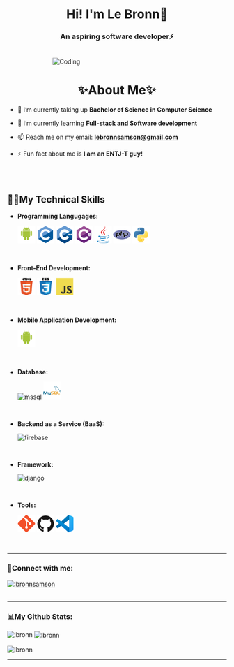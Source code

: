 <h1 align="center">Hi! I'm Le Bronn👋</h1>
<h3 align="center">An aspiring software developer⚡</h3>
<br>
<img align="right" alt="Coding" width="400" src="https://i.pinimg.com/originals/e4/26/70/e426702edf874b181aced1e2fa5c6cde.gif">
<br>

<h1 align="center">✨About Me✨</h1>

- 🔭 I’m currently taking up **Bachelor of Science in Computer Science**

- 🌱 I’m currently learning **Full-stack and Software development**

- 📫 Reach me on my email: **lebronnsamson@gmail.com**

- ⚡ Fun fact about me is **I am an ENTJ-T guy!**

<br><br>

<h2 align="left">👨‍💻My Technical Skills</h2>
<p align="center">

- **Programming Langugages:**

	<img src="https://raw.githubusercontent.com/devicons/devicon/master/icons/android/android-original-wordmark.svg" alt="android" width="40" height="40"/> 
	<img src="https://raw.githubusercontent.com/devicons/devicon/master/icons/c/c-original.svg" alt="c" width="40" height="40"/>
	<img src="https://raw.githubusercontent.com/devicons/devicon/master/icons/cplusplus/cplusplus-original.svg" alt="cplusplus" width="40" height="40"/>
	<img src="https://raw.githubusercontent.com/devicons/devicon/master/icons/csharp/csharp-original.svg" alt="csharp" width="40" height="40"/> 
	<img src="https://raw.githubusercontent.com/devicons/devicon/master/icons/java/java-original.svg" alt="java" width="40" height="40"/> 
	<img src="https://raw.githubusercontent.com/devicons/devicon/master/icons/php/php-original.svg" alt="php" width="40" height="40"/> </a> 
	<img src="https://raw.githubusercontent.com/devicons/devicon/master/icons/python/python-original.svg" alt="python" width="40" height="40"/> </a>

<br>

- **Front-End Development:**

	<img src="https://raw.githubusercontent.com/devicons/devicon/master/icons/html5/html5-original-wordmark.svg" alt="html5" width="40" height="40"/> 
	<img src="https://raw.githubusercontent.com/devicons/devicon/master/icons/css3/css3-original-wordmark.svg" alt="css3" width="40" height="40"/> 
	<img src="https://raw.githubusercontent.com/devicons/devicon/master/icons/javascript/javascript-original.svg" alt="javascript" width="40" height="40"/>

<br>

- **Mobile Application Development:**

	<img src="https://raw.githubusercontent.com/devicons/devicon/master/icons/android/android-original-wordmark.svg" alt="android" width="40" height="40"/> 

<br>

- **Database:**

	<img src="https://www.svgrepo.com/show/303229/microsoft-sql-server-logo.svg" alt="mssql" width="40" height="40"/>
	<img src="https://raw.githubusercontent.com/devicons/devicon/master/icons/mysql/mysql-original-wordmark.svg" alt="mysql" width="40" height="40"/>

<br>

- **Backend as a Service (BaaS):**
	
	<img src="https://www.vectorlogo.zone/logos/firebase/firebase-icon.svg" alt="firebase" width="40" height="40"/>
	
<br>

- **Framework:**

	<img src="https://cdn.worldvectorlogo.com/logos/django.svg" alt="django" width="40" height="40"/> 
	
<br>

- **Tools:**

	<img src="https://raw.githubusercontent.com/devicons/devicon/master/icons/git/git-original.svg" alt="git" width="40" height="40"/>
    	<img src="https://raw.githubusercontent.com/devicons/devicon/master/icons/github/github-original.svg" alt="github" width="40" height="40"/>
    	<img src="https://raw.githubusercontent.com/devicons/devicon/master/icons/vscode/vscode-original.svg" alt="vscode" width="40" height="40"/> 
	
<br>
</p>

<hr>
<h3 align="left">🤝Connect with me:</h3>
<a href="https://linkedin.com/in/lbronnsamson" target="blank"><img align="center" src="https://raw.githubusercontent.com/rahuldkjain/github-profile-readme-generator/master/src/images/icons/Social/linked-in-alt.svg" alt="lbronnsamson" height="30" width="40" /></a>

<br>
<br>
<hr>
<h3 align="left">📊My Github Stats:</h3>
<p><img align="left" src="https://github-readme-stats.vercel.app/api/top-langs?username=lbronn&show_icons=true&locale=en&layout=compact" alt="lbronn" /></p>
<p>&nbsp;<img align="center" src="https://github-readme-stats.vercel.app/api?username=lbronn&show_icons=true&locale=en" alt="lbronn" /></p>
<p><img align="center" src="https://github-readme-streak-stats.herokuapp.com/?user=lbronn&" alt="lbronn" /></p>
<hr>
